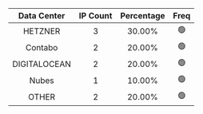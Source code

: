 | Data Center | IP Count | Percentage | Freq |
|:------------:|:--------:|:-----------:|:-----:|
| HETZNER | 3 | 30.00% | 🟢 |
| Contabo | 2 | 20.00% | 🟢 |
| DIGITALOCEAN | 2 | 20.00% | 🟢 |
| Nubes | 1 | 10.00% | 🟢 |
| OTHER | 2 | 20.00% | 🟢 |